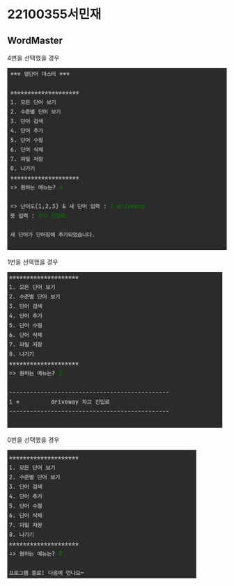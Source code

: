 # 22100355서민재
## WordMaster

4번을 선택했을 경우

<img src="https://github.com/suhminjae/WordMaster/blob/master/screenshot/image/단어추가.png?raw=true">

1번을 선택했을 경우

<img src="https://github.com/suhminjae/WordMaster/blob/master/screenshot/image/리스트확인.png?raw=true">

0번을 선택했을 경우

<img src="https://github.com/suhminjae/WordMaster/blob/master/screenshot/image/종료.png?raw=true">
